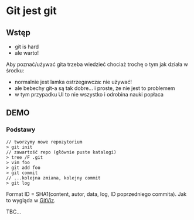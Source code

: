 # Git jest git

## Wstęp

- git is hard
- ale warto!

Aby poznać/używać gita trzeba wiedzieć chociaż trochę o tym jak działa w środku:

- normalnie jest lamka ostrzegawcza: nie używać!
- ale bebechy git-a są tak dobre... i proste, że nie jest to problemem
- w tym przypadku UI to nie wszystko i odrobina nauki popłaca

## DEMO

### Podstawy

	// tworzymy nowe repozytorium
    > git init
    // zawartość repo (głównie puste katalogi)
    > tree /F .git
    > vim foo
    > git add foo
    > git commit
    // ...kolejna zmiana, kolejny commit
    > git log

Format ID = SHA1(content, autor, data, log, ID poprzedniego commita). Jak to wygląda w [GitViz](https://github.com/Readify/GitViz).

TBC...
